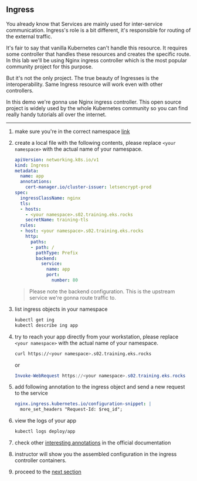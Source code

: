 ## Ingress

You already know that Services are mainly used for inter-service
communication. Ingress's role is a bit different, it's responsible
for routing of the external traffic.

It's fair to say that vanilla Kubernetes can't handle this resource.
It requires some controller that handles these resources and creates
the specific route. In this lab we'll be using Nginx ingress controller
which is the most popular community project for this purpose. 

But it's not the only project. The true beauty of Ingresses is
the interoperability. Same Ingress resource will work even with
other controllers.

In this demo we're gonna use Nginx ingress controller. This open source
project is widely used by the whole Kubernetes community so you can
find really handy tutorials all over the internet. 

----

1. make sure you're in the correct namespace [link](./00_single_pod.md)

2. create a local file with the following contents, please replace `<your namespace>` with the actual name of your namespace.


    ```yaml
    apiVersion: networking.k8s.io/v1
    kind: Ingress
    metadata:
      name: app
      annotations:
        cert-manager.io/cluster-issuer: letsencrypt-prod
    spec:
      ingressClassName: nginx
      tls:
      - hosts:
        - <your namespace>.s02.training.eks.rocks
        secretName: training-tls
      rules:
      - host: <your namespace>.s02.training.eks.rocks
        http:
          paths:
          - path: /
            pathType: Prefix
            backend:
              service:
                name: app
                port:
                  number: 80
    ```

    > Please note the backend configuration. This is the upstream service we're gonna
    > route traffic to.

3. list ingress objects in your namespace

    ```bash
    kubectl get ing
    kubectl describe ing app
    ```

4. try to reach your app directly from your workstation, please replace `<your namespace>` with the actual name of your namespace.

    ```bash
    curl https://<your namespace>.s02.training.eks.rocks
    ```

    or

    ```powershell
    Invoke-WebRequest https://<your namespace>.s02.training.eks.rocks
    ```

5. add following annotation to the ingress object and send a new request to the service

    ```yaml
    nginx.ingress.kubernetes.io/configuration-snippet: |
      more_set_headers "Request-Id: $req_id";
    ```

6. view the logs of your app

    ```bash
    kubectl logs deploy/app
    ```

7. check other [interesting annotations](https://kubernetes.github.io/ingress-nginx/user-guide/nginx-configuration/annotations/) in the official documentation

8. instructor will show you the assembled configuration in the ingress controller containers.

9. proceed to the [next section](./06_configuration.md)